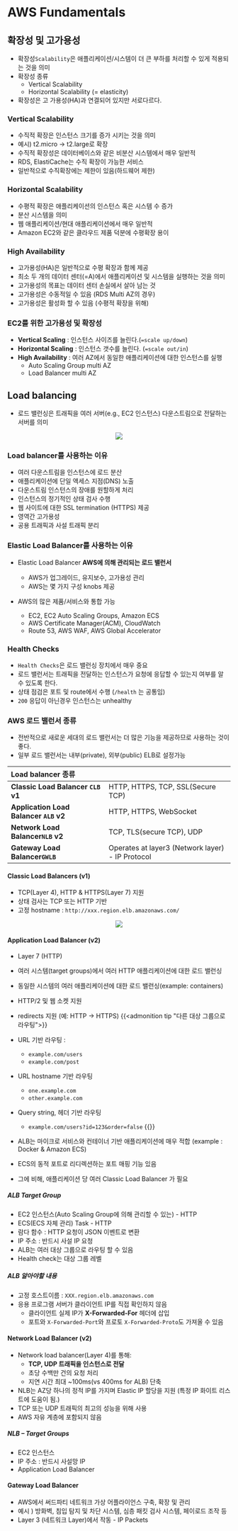 # AWS Fundamentals


## 확장성 및 고가용성
- 확장성`Scalability`은 애플리케이션/시스템이 더 큰 부하를 처리할 수 있게 적용되는 것을 의미
- 확장성 종류
    - Vertical Scalability
    - Horizontal Scalability (= elasticity)
- 확장성은 고 가용성(HA)과 연결되어 있지만 서로다르다.

### Vertical Scalability
- 수직적 확장은 인스턴스 크기를 증가 시키는 것을 의미
- 예시) t2.micro -> t2.large로 확장
- 수직적 확장성은 데이터베이스와 같은 비분산 시스템에서 매우 일반적
- RDS, ElastiCache는 수직 확장이 가능한 서비스
- 일반적으로 수직확장에는 제한이 있음(하드웨어 제한)

### Horizontal Scalability
- 수평적 확장은 애플리케이션의 인스턴스 혹은 시스템 수 증가
- 분산 시스템을 의미
- 웹 애플리케이션/현대 애플리케이션에서 매우 일반적
- Amazon EC2와 같은 클라우드 제품 덕분에 수평확장 용이

### High Availability
- 고가용성(HA)은 일반적으로 수평 확장과 함께 제공
- 최소 두 개의 데이터 센터(=A)에서 애플리케이션 및 시스템을 실행하는 것을 의미
- 고가용성의 목표는 데이터 센터 손실에서 살아 남는 것
- 고가용성은 수동적일 수 있음 (RDS Multi AZ의 경우)
- 고가용성은 활성화 할 수 있음 (수평적 확장을 위해)

### EC2를 위한 고가용성 및 확장성
- **Vertical Scaling** : 인스턴스 사이즈를 늘린다.(`=scale up/down`)
- **Horizontal Scaling** : 인스턴스 갯수를 늘린다. (`=scale out/in`)
- **High Availability** : 여러 AZ에서 동일한 애플리케이션에 대한 인스턴스를 실행 
    - Auto Scaling Group multi AZ
    - Load Balancer multi AZ

## Load balancing
- 로드 밸런싱은 트래픽을 여러 서버(e.g., EC2 인스턴스) 다운스트림으로 전달하는 서버를 의미
<center><image src="/posts/images/aws/load-balancing.png">
</center>

### Load balancer를 사용하는 이유
- 여러 다운스트림을 인스턴스에 로드 분산
- 애플리케이션에 단일 액세스 지점(DNS) 노출
- 다운스트림 인스턴스의 장애를 원할하게 처리
- 인스턴스의 정기적인 상태 검사 수행
- 웹 사이트에 대한 SSL termination (HTTPS) 제공
- 영역간 고가용성
- 공용 트래픽과 사설 트래픽 분리

### Elastic Load Balancer를 사용하는 이유
- Elastic Load Balancer **AWS에 의해 관리되는 로드 밸런서**
    - AWS가 업그레이드, 유지보수, 고가용성 관리
    - AWS는 몇 가지 구성 knobs 제공

- AWS의 많은 제품/서비스와 통합 가능
    - EC2, EC2 Auto Scaling Groups, Amazon ECS
    - AWS Certificate Manager(ACM), CloudWatch
    - Route 53, AWS WAF, AWS Global Accelerator

### Health Checks
- `Health Checks`은 로드 밸런싱 장치에서 매우 중요
- 로드 밸런서는 트래픽을 전달하는 인스턴스가 요청에 응답할 수 있는지 여부를 알 수 있도록 한다.
- 상태 점검은 포트 및 route에서 수행 (`/health` 는 공통임)
- `200` 응답이 아닌경우 인스턴스는 unhealthy

### AWS 로드 밸런서 종류
- 전반적으로 새로운 세대의 로드 밸런서는 더 많은 기능을 제공하므로 사용하는 것이 좋다.
- 일부 로드 밸런서는 내부(private), 외부(public) ELB로 설정가능

| **Load balancer 종류**         ||
|:------------------------------------|--|
| **Classic Load Balancer `CLB` v1**     |HTTP, HTTPS, TCP, SSL(Secure TCP)         |
| **Application Load Balancer `ALB` v2** |HTTP, HTTPS, WebSocket         |
| **Network Load Balancer`NLB` v2**     | TCP, TLS(secure TCP), UDP        |
| **Gateway Load Balancer`GWLB`**     |Operates at layer3 (Network layer) - IP Protocol         |

#### Classic Load Balancers (v1)
- TCP(Layer 4), HTTP & HTTPS(Layer 7) 지원
- 상태 검사는 TCP 또는 HTTP 기반
- 고정 hostname : `http://xxx.region.elb.amazonaws.com/`

<center><image src="/posts/images/aws/clb.png">
</center>

#### Application Load Balancer (v2)
- Layer 7 (HTTP)
- 여러 시스템(target groups)에서 여러 HTTP 애플리케이션에 대한 로드 밸런싱
- 동일한 시스템의 여러 애플리케이션에 대한 로드 밸런싱(example: containers)
- HTTP/2 및 웹 소켓 지원
- redirects 지원 (예: HTTP -> HTTPS)
{{<admonition tip "다른 대상 그룹으로 라우팅">}}
- URL 기반 라우팅 : 
    - `example.com/users`
    - `example.com/post`
- URL hostname 기반 라우팅
    - `one.example.com`
    - `other.example.com`
- Query string, 헤더 기반 라우팅
    - `example.com/users?id=123&order=false`
{{</admonition>}}    

- ALB는 마이크로 서비스와 컨테이너 기반 애플리케이션에 매우 적합 (example : Docker & Amazon ECS)
- ECS의 동적 포트로 리디렉션하는 포트 매핑 기능 있음
- 그에 비해, 애플리케이션 당 여러 Classic Load Balancer 가 필요

##### ALB Target Group
- EC2 인스턴스(Auto Scaling Group에 의해 관리할 수 있는) - HTTP
- ECS(ECS 자체 관리) Task - HTTP
- 람다 함수 : HTTP 요청이 JSON 이벤트로 변환
- IP 주소 : 반드시 사설 IP 요청
- ALB는 여러 대상 그룹으로 라우팅 할 수 있음
- Health check는 대상 그룹 레벨

##### ALB 알아야할 내용
- 고정 호스트이름 : `XXX.region.elb.amazonaws.com`
- 응용 프로그램 서버가 클라이언트 IP를 직접 확인하지 않음
    - 클라이언트 실제 IP가 **X-Forwarded-For** 헤더에 삽입
    - 포트와 `X-Forwarded-Port`와 프로토 `X-Forwarded-Proto`도 가져올 수 있음

#### Network Load Balancer (v2)
- Network load balancer(Layer 4)를 통해:
    - **TCP, UDP 트래픽을 인스턴스로 전달**
    - 초당 수백만 건의 요청 처리
    - 지연 시간 최대 ~100ms(vs 400ms for ALB) 단축
- NLB는 AZ당 하나의 정적 IP를 가지며 Elastic IP 할당을 지원 (특정 IP 화이트 리스트에 도움이 됨.)
- TCP 또는 UDP 트래픽의 최고의 성능을 위해 사용
- AWS 자유 계층에 포함되지 않음

##### NLB – Target Groups
- EC2 인스턴스
- IP 주소 : 반드시 사설망 IP
- Application Load Balancer

#### Gateway Load Balancer
- AWS에서 써드파티 네트워크 가상 어플라이언스 구축, 확장 및 관리
- 예시 ) 방화벽, 침입 탐지 및 차단 시스템, 심층 패킷 검사 시스템, 페이로드 조작 등
- Layer 3 (네트워크 Layer)에서 작동 - IP Packets

